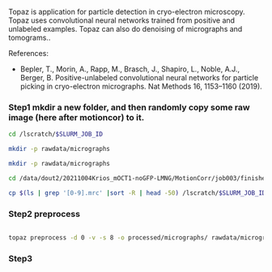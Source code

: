 Topaz is application for particle detection in cryo-electron microscopy. Topaz uses convolutional neural networks trained from positive and unlabeled examples. Topaz can also do denoising of micrographs and tomograms..

References:
- Bepler, T., Morin, A., Rapp, M., Brasch, J., Shapiro, L., Noble, A.J., Berger, B. Positive-unlabeled convolutional neural networks for particle picking in cryo-electron micrographs. Nat Methods 16, 1153–1160 (2019).

### Step1 mkdir a new folder, and then randomly copy some raw image (here after motioncor) to it.

```sh
cd /lscratch/$SLURM_JOB_ID

mkdir -p rawdata/micrographs

mkdir -p rawdata/micrographs

cd /data/dout2/20211004Krios_mOCT1-noGFP-LMNG/MotionCorr/job003/finished-frames

cp $(ls | grep '[0-9].mrc' |sort -R | head -50) /lscratch/$SLURM_JOB_ID/rawdata/micrographs/

```

### Step2 preprocess

```sh

topaz preprocess -d 0 -v -s 8 -o processed/micrographs/ rawdata/micrographs/*.mrc

```

### Step3 

